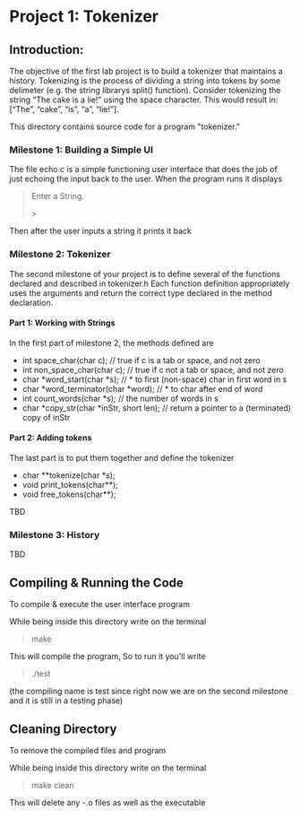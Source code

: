 Project 1: Tokenizer
====================
## Introduction:

 The objective of the first lab project is to build a tokenizer that maintains a history. 
 Tokenizing is the process of dividing a string into tokens by some delimeter (e.g. the string librarys split() function). 
 Consider tokenizing the string “The cake is a lie!” using the space character. 
 This would result in: [“The”, “cake”, “is”, “a”, “lie!”].
 
 This directory contains source code for a program "tokenizer."
 
 ### Milestone 1: Building a Simple UI
 The file echo.c is a simple functioning user interface that does the job of just echoing the input back to the user.
 When the program runs it displays
 >Enter a String.
 >
 >\>
 
 Then after the user inputs a string it prints it back

 ### Milestone 2: Tokenizer
 The second milestone of your project is to define several of the functions declared and described in tokenizer.h 
 Each function definition appropriately uses the arguments and return the correct type declared in the method declaration. 
 
 #### Part 1: Working with Strings
 In the first part of milestone 2, the methods defined are
 - int space_char(char c); // true if c is a tab or space, and not zero
- int non_space_char(char c); // true if c not a tab or space, and not zero
- char *word_start(char *s); // * to first (non-space) char in first word in s
- char *word_terminator(char *word); // * to char after end of word
- int count_words(char *s); // the number of words in s
- char *copy_str(char *inStr, short len); // return a pointer to a (terminated) copy of inStr

 
 #### Part 2: Adding tokens 
 The last part is to put them together and define the tokenizer
 - char **tokenize(char *s);
 - void print_tokens(char**);
 - void free_tokens(char**);
 
 TBD
 
 ### Milestone 3: History
 TBD

## Compiling & Running the Code
To compile & execute the user interface program

While being inside this directory write on the terminal 
> make 
> 
This will compile the program, So to run it you'll write 
> 
> ./test 
> 
 (the compiling name is test since right now we are on the second milestone and it is still in a testing phase)
 
## Cleaning Directory
To remove the compiled files and program

While being inside this directory write on the terminal 
> make clean
> 
This will delete any -.o files as well as the executable
